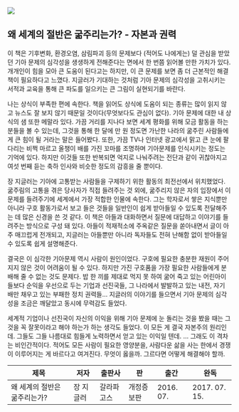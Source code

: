 ![](https://image.aladin.co.kr/product/7964/67/cover500/k042434338_1.jpg)

## 왜 세계의 절반은 굶주리는가? - 자본과 권력

이 책은 기후변화, 환경오염, 삼림파괴 등의 문제보다 (적어도 나에게는) 덜 관심을 받았던 기아 문제의 심각성을 생생하게 전해준다는 면에서 한 번쯤 읽어볼 만한 가치가 있다. 개개인이 힘을 모아 큰 도움이 된다고는 하지만, 이 큰 문제를 보면 좀 더 근본적인 해결책이 필요하다고 느꼈다. 지글러가 기대하는 것처럼 기아 문제의 심각성을 고취시키는 서적과 교육을 통해 큰 파도를 일으키는 큰 그림이 실현되기를 바란다.  

나는 상식이 부족한 편에 속한다. 책을 읽어도 상식에 도움이 되는 종류는 많이 읽지 않고 뉴스도 잘 보지 않기 때문일 것이다(무엇보다도 관심이 없다). 기아 문제에 대한 내 상식의 샘 또한 메말라 있다. 가끔 거리를 지나다 보면 세계 평화를 위해 모금 활동을 하는 분들을 볼 수 있는데, 그것을 통해 한 달에 만 원 정도면 가난한 나라의 굶주린 사람들에게 큰 힘이 될 거라는 말은 들어봤다. 또한, 가끔 TV나 인터넷 광고에서 맑고 큰 눈에 팔다리는 비쩍 마르고 올챙이 배를 가진 꼬마를 조명하며 기아문제를 인식시키는 정도는 기억에 있다. 하지만 이것들 또한 반복되면 억지로 나눠주려는 전단과 같이 귀찮아지고 여섯 번째 듣는 축하 인사와 비슷한 정도의 감흥을 줄 뿐이다.  

장 지글러는 기아에 고통받는 사람들을 구제하기 위한 활동의 최전선에서 위치했었다. 굶주림의 고통을 겪은 당사자가 직접 들려주는 것 외에, 굶주리지 않은 자의 입장에서 이 문제를 들려주기에 세계에서 가장 적합한 인물에 속한다. 그는 학자로서 쌓은 지식뿐만 아니라 구호 활동가로서 보고 들은 것들을 일반인이 쉽게 받아들일 수 있도록 전달해주는 데 많은 신경을 쓴 것 같다. 이 책은 아들과 대화하면서 질문에 대답하고 이야기를 들려주는 방식으로 구성 돼 있다. 아들이 적재적소에 주옥같은 질문을 쏟아내면서 글이 아주 매끄럽게 전개되고, 지글러는 아들뿐만 아니라 독자들도 전혀 난해함 없이 받아들일 수 있도록 쉽게 설명해준다.  

결국은 이 심각한 기아문제 역시 사람이 원인이었다. 구호에 필요한 충분한 재원이 주어지지 않은 것이 어려움이 될 수 있다. 하지만 가진 구호품을 가장 필요한 사람들에게 분배해 줄 수 없는 것도 문제다. 밥 한 끼를 제대로 먹지 못 하여 굶어 죽고 있는 어린아이들보다 순익을 우선으로 두는 기업과 선진국들, 그 나라에서 발발하고 있는 내전, 자기 배만 채우고 있는 부패한 정치 권력들… 지글러의 이야기를 들으면서 기아 문제의 심각성을 조금은 깨달았고 동시에 무력감도 들었다.  

세계적 기업이나 선진국이 자신의 이익을 위해 기아 문제에 눈 돌리는 것을 봤을 때는 그것을 꼭 잘못이라고 해야 하는가 하는 생각도 들었다. 이 모든 게 결국 자본주의 원리인데. 그들도 그들 나름대로 힘들게 노력하면서 얻고 있는 이익일 텐데. … 그래도 이 격차는 비인간적이다. 적어도 모든 사람이 필요한 영양분을, 사람다운 삶을 사는 한에서 경쟁이 이루어지는 게 바르다고 여겨진다. 무엇이 옳을까. 그르다면 어떻게 해결해야 할까.  

|제목|저자|출판사|판|출간|완독|
|------|---|---|---|---|---|
|왜 세계의 절반은 굶주리는가?|장 지글러|갈라파고스|개정증보판|2016. 07.|2017. 07. 15.|
